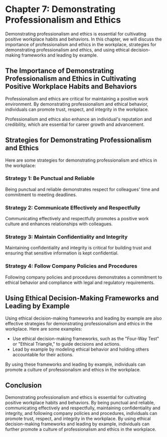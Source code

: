Chapter 7: Demonstrating Professionalism and Ethics
===================================================

Demonstrating professionalism and ethics is essential for cultivating positive workplace habits and behaviors. In this chapter, we will discuss the importance of professionalism and ethics in the workplace, strategies for demonstrating professionalism and ethics, and using ethical decision-making frameworks and leading by example.

The Importance of Demonstrating Professionalism and Ethics in Cultivating Positive Workplace Habits and Behaviors
-----------------------------------------------------------------------------------------------------------------

Professionalism and ethics are critical for maintaining a positive work environment. By demonstrating professionalism and ethical behavior, individuals can promote trust, respect, and integrity in the workplace.

Professionalism and ethics also enhance an individual's reputation and credibility, which are essential for career growth and advancement.

Strategies for Demonstrating Professionalism and Ethics
-------------------------------------------------------

Here are some strategies for demonstrating professionalism and ethics in the workplace:

### Strategy 1: Be Punctual and Reliable

Being punctual and reliable demonstrates respect for colleagues' time and commitment to meeting deadlines.

### Strategy 2: Communicate Effectively and Respectfully

Communicating effectively and respectfully promotes a positive work culture and enhances relationships with colleagues.

### Strategy 3: Maintain Confidentiality and Integrity

Maintaining confidentiality and integrity is critical for building trust and ensuring that sensitive information is kept confidential.

### Strategy 4: Follow Company Policies and Procedures

Following company policies and procedures demonstrates a commitment to ethical behavior and compliance with legal and regulatory requirements.

Using Ethical Decision-Making Frameworks and Leading by Example
---------------------------------------------------------------

Using ethical decision-making frameworks and leading by example are also effective strategies for demonstrating professionalism and ethics in the workplace. Here are some examples:

* Use ethical decision-making frameworks, such as the "Four-Way Test" or "Ethical Triangle," to guide decisions and actions.
* Lead by example by modeling ethical behavior and holding others accountable for their actions.

By using these frameworks and leading by example, individuals can promote a culture of professionalism and ethics in the workplace.

Conclusion
----------

Demonstrating professionalism and ethics is essential for cultivating positive workplace habits and behaviors. By being punctual and reliable, communicating effectively and respectfully, maintaining confidentiality and integrity, and following company policies and procedures, individuals can promote trust, respect, and integrity in the workplace. By using ethical decision-making frameworks and leading by example, individuals can further promote a culture of professionalism and ethics in the workplace.

